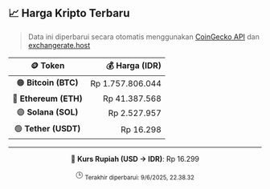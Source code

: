 

<!-- HARGA_KRIPTO -->
## 📈 Harga Kripto Terbaru

> Data ini diperbarui secara otomatis menggunakan [CoinGecko API](https://www.coingecko.com/) dan [exchangerate.host](https://exchangerate.host/)

<div align="center">

| 🪙 Token | 💰 Harga (IDR) |
|:------:|---------------:|
| 🟠 **Bitcoin (BTC)**   | Rp 1.757.806.044 |
| 🔵 **Ethereum (ETH)**  | Rp 41.387.568 |
| 🟣 **Solana (SOL)**    | Rp 2.527.957 |
| 🟢 **Tether (USDT)**   | Rp 16.298 |

---

💱 **Kurs Rupiah (USD → IDR)**: Rp 16.299

🕒 <sub>Terakhir diperbarui: 9/6/2025, 22.38.32</sub>

</div>
<!-- /HARGA_KRIPTO -->